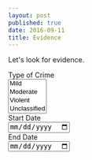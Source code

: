 ```yaml
---
layout: post
published: true
date: 2016-09-11
title: Evidence
---
```

Let's look for evidence.

<form id="#crimeForm">
    <div class="form-group">
        <label for="inputMake">Type of Crime</label>
        <br/>
        <select multiple class="form-control">
		  <option>Mild</option>
		  <option>Moderate</option>
		  <option>Violent</option>
		  <option>Unclassified</option>
		</select>
    </div>
    <div class="form-group">
        <label for="inputStartDate">Start Date</label> 
        <br/>
        <input type="date" class="form-control" id="inputStartDate" placeholder="04/05/2012">
    </div>
    <div class="form-group">
        <label for="inputEndDate">End Date</label> 
        <br/>
        <input type="date" class="form-control" id="inputEndDate" placeholder="05/14/2013">
    </div>
</form>
<div id="results">
    <p id="resultLog"></p>
    <ul id="resultList">
    </ul>
</div>
<script type="text/javascript">
    $("#crimeForm").submit(function(evt) {
        evt.preventDefault();

        var type = $("#inputMake").val(),
            start = $("#inputStartDate").val(),
            end = $("#inputEndDate").val();

        $.ajax({
            url: "url",
            data: {
                type: type,
                startDate: start,
                endDate: end
            },
            success: function(data) {
                // assuming list data
                $("#resultLog").text("Found " + data.length + "results matching your query.");
                $.each(data, function(i, value) {
                    $("#resultList").append("<li>" + value + "</li>");
                });
            },
            error: function() {
                $("#resultLog").text("There was an error requesting data.");
            }
        });
    });
</script>